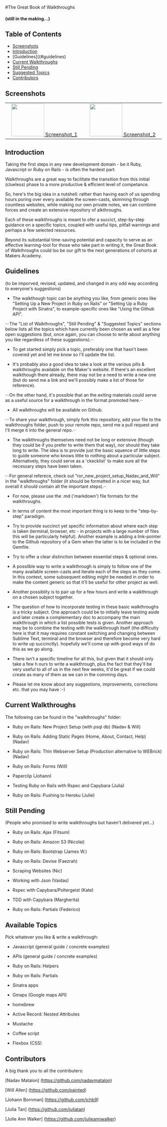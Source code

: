 #The Great Book of Walkthroughs 
<h4>(still in the making...)</h4>

## Table of Contents

* [Screenshots](#screenshot)
* [Introduction](#introduction)
* [Guidelines]((#guidelines)
* [Current Walkthroughs](#current-walkthroughs)
* [Still Pending](#still-pending)
* [Suggested Topics](#suggested-topics)
* [Contributors](#contributors)


## Screenshots

<table>
	<tr>
		<td align="center" width=25% >
			<a href="https://raw.githubusercontent.com/nadavmatalon/great_book_of_walkthroughs/master/walkthroughs/images/screenshot_1.png">
				<img src="walkthroughs/images/app_screenshot_1.png" height="105px" />
				Screenshot_1
			</a>
		</td>
		<td align="center" width=25% >
			<a href="https://raw.githubusercontent.com/nadavmatalon/great_book_of_walkthroughs/master/walkthroughs/images/screenshot_2.png">
				<img src="walkthroughs/images/screenshot_2.png" height="105px" />
				Screenshot_2
			</a>
		</td>
	</tr>
</table>


##  Introduction

<p>Taking the first steps in any new development domain - be it Ruby, Javascript or Ruby 
on Rails - is often the hardest part.</p>

<p>Walkthroughs are a great way to facilitate the transition from this initial (clueless) 
phase to a more productive & efficient level of competance.</p>

<p>So, here's the big idea in a nutshell: rather than having each of us spending hours 
poring over every available the screen-casts, skimming through countless websites, while 
making our own private notes, we can combine forces and create an extensive repository of 
alkthroughs.</p>

<p>Each of these walkthroughs is meant to ofer a succict, step-by-step guidance on a 
specific topics, coupled with useful tips, pitfall warnings and perhaps a few selected 
resources.</p> 

<p>Beyond its substantial time-saving potential and capacity to serve as an effective 
learning-tool for those who take part in writing it, the Great Book of Walkthroughs could 
lso be our gift to the next generations of cohorts at Makers Academy.</p>


## Guidelines

<p>(to be imporved, revised, updated, and changed in any odd way according to everyone's 
suggestions)</p>

* The walkthough topic can be anything you like, from generic ones like "Setting Up a 
New Project in Ruby on Rails" or "Setting Up a Ruby Project with Sinatra", 
to example-specific ones like "Using the Github API".  

⋅⋅⋅The "List of Walkthroughs", "Still Pending" & "Suggested Topics" sections below lists 
all the topics which have currently been chosen as well as a few open suggestions 
(but, once again, you can choose to write about anything you like regardless of these suggestions).⋅⋅

* To get started simply pick a topic, preferably one that hasn't been covered yet and 
let me know so I'll update the list.

* It's probably also a good idea to take a look at the various pills & walkthroughs 
available on the Maker's website. If there's an excellent walkthough there already, 
there may not be a need to write a new one (but do send me a link and we'll possibly 
make a list of those for reference).   

⋅⋅⋅On the other hand, it's possible that an the exiting materials could serve as a useful 
source for a walkthrough in the format promoted here.⋅⋅ 

* All walkthroughs will be available on Github.  

⋅⋅⋅To share your walkthrough, simply fork this repository, add your file to the 
walkthroughs folder, push to your remote repo, send me a pull request and I'll 
merge it into the general repo.⋅⋅

* The walkthroughs themselves need not be long or extensive (though they could be if 
you prefer to write them that way), nor should they take long to write. The idea is to 
provide just the basic squence of little steps to guide someone who knows little to 
nothing about a particular subject. Alternatively, they could serve as a 'ckecklist' 
to make sure all the necessary steps have been taken.  

⋅⋅⋅For general referece, check out "ror_new_project_setup_Nadav_and_Will" in the 
"walkthroughs" folder (it should be formatted in a nicer way, but overall it should 
contain all the important steps).⋅⋅

* For now, please use the .md ('markdown') file formats for the walkthroughs.

* In terms of content the most important thing is to keep to the "step-by-step" paradigm.

* Try to provide succinct yet specific information about where each step is taken 
(terminal, browser, etc - in projects with a large number of files this will be 
particularly helpful). Another example is adding a link-pointer to the Github 
repository of a Gem when the latter is to be included in the Gemfile.

* Try to offer a clear distinction between essential steps & optional ones.

* A possilble way to write a walkthrough is simply to follow one of the many available 
screen-casts and iterate each of the steps as they come. In this context, 
some subsequent editing might be needed in order to make the content generic so that 
it'll be useful for other project as well.

* Another possiblity is to pair up for a few hours and write a walkthrough on a chosen 
subject together.

* The question of how to incorporate testing in these basic walkthroughs is a tricky 
subject. One approach could be to initially leave testing aside and later create 
a complementary doc to accompany the main walkthrough in which a list possible tests 
is given. Another approach may be to combine the testing with the walkthrough itself 
(the difficulty here is that it may requires constant switching and changing between 
Sublime Text, terminal and the browser and therefore become very hard to write up succinctly). 
hopefully we'll come up with good ways of do this as we go along.

* There isn't a specific timeline for all this, but given that it should only take a few h
ours to write a walkthrough, plus the fact that they'll be very useful to all of us in 
the next few weeks, it'd be great if we could create as many of them as we can in the 
comming days.

* Please let me know about any suggestions, improvements, corrections etc. that you may have :-)


## Current Walkthroughs

The following can be found in the "walkthroughs" folder:

* Ruby on Rails: New Project Setup (with psql db) (Nadav & Will)

* Ruby on Rails: Adding Static Pages (Home, About, Contact, Help) (Nadav)

* Ruby on Rails: Thin Webserver Setup (Production alternative to WEBrick) (Nadav)

* Ruby on Rails: Forms (Will)

* Paperclip (Johann)

* Testing Ruby on Rails with Rspec and Capybara (Julia)

* Ruby on Rails: Pushing to Heroku (Julie)


## Still Pending

(People who promised to write walkthroughs but haven't delivered yet...)

* Ruby on Rails: Ajax (Fitsum)	

* Ruby on Rails: Amazon S3 (Nicolai)

* Ruby on Rails: Bootstrap (James W.)

* Ruby on Rails: Devise (Faezrah)

* Scraping Websites (Nic)

* Working with Json (Vaidas)

* Rspec with Capybara/Poltergeist (Kate)

* TDD with Capybara (Margherita)

* Ruby on Rails: Partials (Federico)


## Available Topics

Pick whatever you like & write a walkthrough:

* Javascript (general guide / concrete examples)

* APIs (general guide / concrete examples)

* Ruby on Rails: Helpers

* Ruby on Rails: Partials

* Sinatra apps

* Gmaps (Google maps API)

* homebrew

* Active Record: Nested Attributes

* Mustache

* Coffee script

* Flexbox (CSS)


## Contributors

A big thank you to all the contributers:

[Nadav Matalon] (https://github.com/nadavmatalon)

[Will Allen] (https://github.com/painted)

[Johann Bornman] (https://github.com/jchb9)

[Julia Tan] (https://github.com/juliatan)

[Julie Ann Walker] (https://github.com/julieannwalker)

